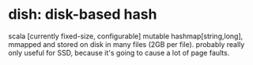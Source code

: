 dish: disk-based hash
====

scala [currently fixed-size, configurable] mutable hashmap[string,long], mmapped and stored on disk in many files (2GB per file). probably really only useful for SSD, because it's going to cause a lot of page faults.

